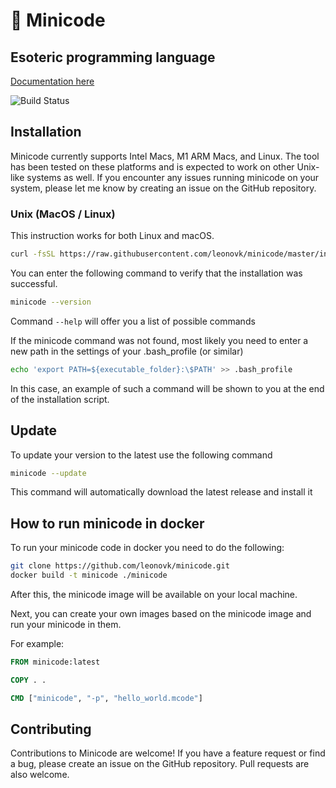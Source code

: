 # 👹 Minicode

## Esoteric programming language

[Documentation here](https://leonovk.github.io/minicode/)

![Build Status](https://github.com/leonovk/minicode/actions/workflows/ci.yml/badge.svg)

## Installation

Minicode currently supports Intel Macs, M1 ARM Macs, and Linux. The tool has been tested on these platforms and is expected to work on other Unix-like systems as well. If you encounter any issues running minicode on your system, please let me know by creating an issue on the GitHub repository.

### Unix (MacOS / Linux)

This instruction works for both Linux and macOS.

```bash
curl -fsSL https://raw.githubusercontent.com/leonovk/minicode/master/install.sh | bash
```

You can enter the following command to verify that the installation was successful.

```bash
minicode --version
```

Command `--help` will offer you a list of possible commands

If the minicode command was not found, most likely you need to enter a new path in the settings of your .bash_profile (or similar)

```bash
echo 'export PATH=${executable_folder}:\$PATH' >> .bash_profile
```

In this case, an example of such a command will be shown to you at the end of the installation script.

## Update

To update your version to the latest use the following command

```bash
minicode --update
```

This command will automatically download the latest release and install it

## How to run minicode in docker

To run your minicode code in docker you need to do the following:

```bash
git clone https://github.com/leonovk/minicode.git
docker build -t minicode ./minicode
```

After this, the minicode image will be available on your local machine.

Next, you can create your own images based on the minicode image and run your minicode in them.

For example:

```Dockerfile
FROM minicode:latest

COPY . .

CMD ["minicode", "-p", "hello_world.mcode"]
```

## Contributing

Contributions to Minicode are welcome! If you have a feature request or find a bug, please create an issue on the GitHub repository. Pull requests are also welcome.
